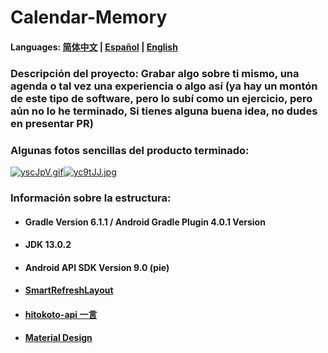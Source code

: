 # Calendar-Memory

#### Languages: [简体中文](https://github.com/Nthily/Calendar-Memory/blob/master/docs/README.md) | [Español](https://github.com/Nthily/Calendar-Memory/docs/README-es.md) | [English](https://github.com/vidify/vidify.org-source/tree/master/docs/README.cn.md)



### Descripción del proyecto: Grabar algo sobre ti mismo, una agenda o tal vez una experiencia o algo así (ya hay un montón de este tipo de software, pero lo subí como un ejercicio, pero aún no lo he terminado, Si tienes alguna buena idea, no dudes en presentar PR)

### Algunas fotos sencillas del producto terminado:

[![yscJpV.gif](https://s3.ax1x.com/2021/02/14/yscJpV.gif)](https://imgchr.com/i/yscJpV)[![yc9tJJ.jpg](https://s3.ax1x.com/2021/02/16/yc9tJJ.jpg)](https://imgchr.com/i/yc9tJJ)

### Información sobre la estructura:
   - #### Gradle Version 6.1.1 / Android Gradle Plugin 4.0.1 Version
   - #### JDK 13.0.2
   - #### Android API SDK Version 9.0 (pie)
   - #### [SmartRefreshLayout](https://github.com/scwang90/SmartRefreshLayout)
   - #### [hitokoto-api 一言](https://github.com/hitokoto-osc/hitokoto-api)
   - #### [Material Design](https://material.io/resources/icons/)
